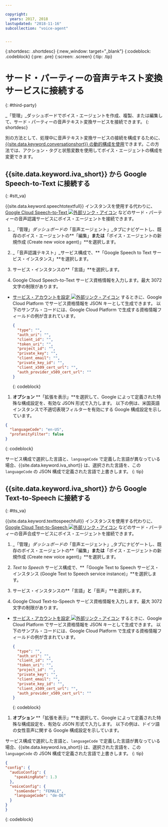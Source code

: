 ```yaml
---

copyright:
  years: 2017, 2018
lastupdated: "2018-11-16"
subcollection: "voice-agent"


---
```


{:shortdesc: .shortdesc}
{:new_window: target="_blank"}
{:codeblock: .codeblock}
{:pre: .pre}
{:screen: .screen}
{:tip: .tip}


# サード・パーティーの音声テキスト変換サービスに接続する
{: #third-party}

_「管理」_ダッシュボードでボイス・エージェントを作成、複製、または編集して、サード・パーティーの音声テキスト変換サービスを接続できます。
{: shortdesc}

別の方法として、処理中に音声テキスト変換サービスの接続を構成するために、[{{site.data.keyword.conversationshort}} の動的構成を使用](/docs/services/voice-agent?topic=voice-agent-dynamic-donfig)できます。この方法では、アクション・タグと状態変数を使用してボイス・エージェントの構成を変更できます。

## {{site.data.keyword.iva_short}} から Google Speech-to-Text に接続する
{: #stt_va}

{{site.data.keyword.speechtotextfull}} インスタンスを使用する代わりに、[Google Cloud Speech-to-Text ![外部リンク・アイコン](../../icons/launch-glyph.svg "外部リンク・アイコン")](https://cloud.google.com/speech-to-text/) などのサード・パーティーの音声認識サービスにボイス・エージェントを接続できます。

1. _「管理」_ダッシュボードの_「音声エージェント」_タブにナビゲートし、既存のボイス・エージェントの**「編集」**または**「ボイス・エージェントの新規作成 (Create new voice agent)」**を選択します。

1. _「音声認識テキスト」_サービス構成で、**「Google Speech to Text サービス・インスタンス」**を選択します。

1. サービス・インスタンスの**「言語」**を選択します。

1. Google Cloud Speech-to-Text サービス資格情報を入力します。最大 3072 文字の制限があります。
  * [サービス・アカウントを設定 ![外部リンク・アイコン](../../icons/launch-glyph.svg "外部リンク・アイコン")](https://cloud.google.com/video-intelligence/docs/common/auth#set_up_a_service_account) するときに、Google Cloud Platform でサービス資格情報を JSON キーとして生成できます。 以下のサンプル・コードには、Google Cloud Platform で生成する資格情報フィールドの例が含まれています。

    ```json
    {
      "type": "",
      "auth_uri": "",
      "client_id": "",
      "token_uri": "",
      "project_id": "",
      "private_key": "",
      "client_email": "",
      "private_key_id": "",
      "client_x509_cert_url": "",
      "auth_provider_x509_cert_url": ""
    }
    ```
    {: codeblock}

1. **オプション** **「拡張を表示」**を選択して、Google によって定義された特殊な構成設定を、有効な JSON 形式で入力します。
  以下の例は、米国英語インスタンスで不適切表現フィルターを有効にする Google 構成設定を示しています。
  ```json
  {
    "languageCode": "en-US",
    "profanityFilter": false
  }
  ```
  {: codeblock}

  サービス構成で選択した言語と、`languageCode` で定義した言語が異なっている場合、{{site.data.keyword.iva_short}} は、選択された言語を、この `languageCode` の JSON 構成で定義された言語で上書きします。
  {: tip}

## {{site.data.keyword.iva_short}} から Google Text-to-Speech に接続する
{: #tts_va}

{{site.data.keyword.texttospeechfull}} インスタンスを使用する代わりに、[Google Cloud Text-to-Speech ![外部リンク・アイコン](../../icons/launch-glyph.svg "外部リンク・アイコン")](https://cloud.google.com/text-to-speech/) などのサード・パーティーの音声合成サービスにボイス・エージェントを接続できます。

1. _「管理」_ダッシュボードの_「音声エージェント」_タブにナビゲートし、既存のボイス・エージェントの**「編集」**または**「ボイス・エージェントの新規作成 (Create new voice agent)」**を選択します。

1. _Text to Speech_ サービス構成で、**「Google Text to Speech サービス・インスタンス (Google Text to Speech service instance)」**を選択します。

1. サービス・インスタンスの**「言語」**と**「音声」**を選択します。

1. Google Cloud Text-to-Speech サービス資格情報を入力します。最大 3072 文字の制限があります。
  * [サービス・アカウントを設定 ![外部リンク・アイコン](../../icons/launch-glyph.svg "外部リンク・アイコン")](https://cloud.google.com/video-intelligence/docs/common/auth#set_up_a_service_account) するときに、Google Cloud Platform でサービス資格情報を JSON キーとして生成できます。 以下のサンプル・コードには、Google Cloud Platform で生成する資格情報フィールドの例が含まれています。

    ```json
    {
      "type": "",
      "auth_uri": "",
      "client_id": "",
      "token_uri": "",
      "project_id": "",
      "private_key": "",
      "client_email": "",
      "private_key_id": "",
      "client_x509_cert_url": "",
      "auth_provider_x509_cert_url": ""
    }
    ```
    {: codeblock}

1. **オプション** **「拡張を表示」**を選択して、Google によって定義された特殊な構成設定を、有効な JSON 形式で入力します。
  以下の例は、ドイツ語の女性音声に関する Google 構成設定を示しています。

  サービス構成で選択した言語と、`languageCode` で定義した言語が異なっている場合、{{site.data.keyword.iva_short}} は、選択された言語を、この `languageCode` の JSON 構成で定義された言語で上書きします。
  {: tip}

  ```json
  {
  "config": {
    "audioConfig": {
      "speakingRate": 1.3
    },
    "voiceConfig": {
      "ssmGender": "FEMALE",
      "languageCode": "de-DE"
    }
  }
  }
  ```
  {: codeblock}
